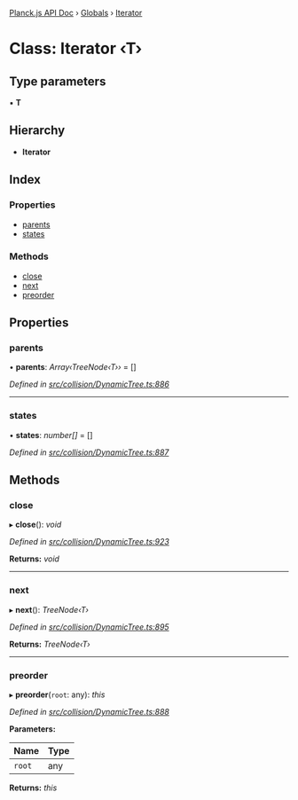 [Planck.js API Doc](../README.md) › [Globals](../globals.md) › [Iterator](iterator.md)

# Class: Iterator ‹**T**›

## Type parameters

▪ **T**

## Hierarchy

* **Iterator**

## Index

### Properties

* [parents](iterator.md#parents)
* [states](iterator.md#states)

### Methods

* [close](iterator.md#close)
* [next](iterator.md#next)
* [preorder](iterator.md#preorder)

## Properties

###  parents

• **parents**: *Array‹TreeNode‹T››* = []

*Defined in [src/collision/DynamicTree.ts:886](https://github.com/shakiba/planck.js/blob/6a5d3be/src/collision/DynamicTree.ts#L886)*

___

###  states

• **states**: *number[]* = []

*Defined in [src/collision/DynamicTree.ts:887](https://github.com/shakiba/planck.js/blob/6a5d3be/src/collision/DynamicTree.ts#L887)*

## Methods

###  close

▸ **close**(): *void*

*Defined in [src/collision/DynamicTree.ts:923](https://github.com/shakiba/planck.js/blob/6a5d3be/src/collision/DynamicTree.ts#L923)*

**Returns:** *void*

___

###  next

▸ **next**(): *TreeNode‹T›*

*Defined in [src/collision/DynamicTree.ts:895](https://github.com/shakiba/planck.js/blob/6a5d3be/src/collision/DynamicTree.ts#L895)*

**Returns:** *TreeNode‹T›*

___

###  preorder

▸ **preorder**(`root`: any): *this*

*Defined in [src/collision/DynamicTree.ts:888](https://github.com/shakiba/planck.js/blob/6a5d3be/src/collision/DynamicTree.ts#L888)*

**Parameters:**

Name | Type |
------ | ------ |
`root` | any |

**Returns:** *this*
